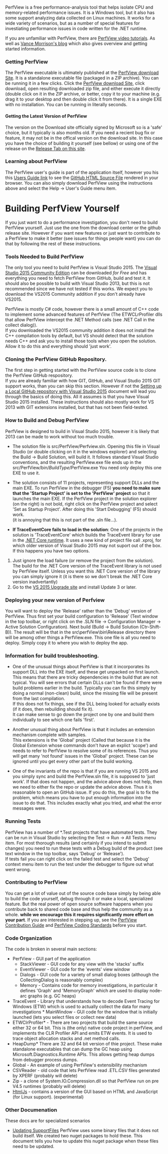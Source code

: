 PerfView is a free performance-analysis tool that helps isolate CPU and memory-related performance issues.  It is a Windows tool, but it also has some support analyzing data collected on Linux machines.  It works for a wide variety of scenarios, but as a number of special features for investiating performance issues in code written for the .NET runtime.  

If you are unfamiliar with PerfView, there are [PerfView video tutorials](http://channel9.msdn.com/Series/PerfView-Tutorial). 
As well as [Vance Morrison's blog](http://blogs.msdn.com/b/vancem/archive/tags/perfview) which also gives overview and getting 
started information. 

### Getting PerfView 
The PerfView executable is ultimately published at the 
[PerfView download Site](http://www.microsoft.com/en-us/download/details.aspx?id=28567). 
It is a standalone executable file (packaged in a ZIP archive). You can be running it in a few clicks. Click the 
[PerfView download Site](http://www.microsoft.com/en-us/download/details.aspx?id=28567), click download, open resulting downloaded
zip file, and either execute it directly (double click on it in the ZIP archive, or better, copy it to your machine (e.g. drag it 
to your desktop and then double click it from there).   It is a single EXE with no installation.  You can be running in literally seconds.

#### Getting the Latest Version of PerfView

The version on the Download site officially signed by Microsoft so is a 'safe' choice, but it typically is also 
months old.   If you need a recient bug fix or feature, it may not be in the offical version on the download site.
In this case you have the choice of building it yourself (see bellow) or using one of the release on the [Release Tab on this site](https://github.com/Microsoft/perfview/releases).  

### Learning about PerfView 

The PerfView user's guide is part of the application itself, however you his this 
[Users Guide link](http://htmlpreview.github.io/?https://github.com/Microsoft/perfview/blob/master/src/PerfView/SupportFiles/UsersGuide.htm) 
to see the [GitHub HTML Source File](src/PerfView/SupportFiles/UsersGuide.htm) rendered in your browser.  You can also simply
download PerfView using the instructions above and select the Help -> User's Guide menu item. 

# Building PerfView Yourself

If you just want to do a performance investigation, you don't need to build PerfView yourself.
Just use the one from the download center or the github release site.
However if you want new features or just want to contribute to a PerfView to make it better (see issues for things people want)
you can do that by following the rest of these instructions.


### Tools Needed to Build PerfView

The only tool you need to build PerfView is Visual Studio 2015.   The [Visual Studio 2015 Community Edition](https://www.microsoft.com/en-us/download/details.aspx?id=48146) 
can be downloaded *for Free* and has everything you need to fetch PerfView from GitHub, build and test it.    It should also
be possible to build with Visual Studio 2013, but this is not recommended since we have not tested if this works.   We 
expect you to download the VS2015 Community addition if you don't already have VS2015.   

PerfView is mostly C# code, however there is a small amount of C++ code to implement some advanced features of PerfView 
(The ETWCLrProfiler dlls that allow PerfView intercept the .NET Method calls (see .NET Call in the collect dialog)).  
If you downloaded the VS2015 community addition it does not install the C++ compilation tools by default, but VS should
detect that the solution needs C++ and ask you to install those tools when you open the solution.   Allow it to do this
and everything should 'just work'.    

### Cloning the PerfView GitHub Repository. 

The first step in getting started with the PerfView source code is to clone the PerfView GitHub respository.   
If you are already familiar with how GIT, GitHub, and Visual Studio 2015 GIT support works, than you can skip this section.
However if not the [Setting up a Local GitHub repository with Visual Studio 2015](documentation/SettingUpRepoInVS2015.md) document
will lead you through the basics of doing this.   All it assumes is that you have Visual Studio 2015 installed.  These instructions
should also mostly work for VS 2013 with GIT extensions installed, but that has not been field-tested.  

### How to Build and Debug PerfView 
PerfView is designed to build in Visual Studio 2015, however it is likely that 2013 can be made to work without too much trouble.  

  * The solution file is src/PerfView/Perfview.sln.  Opening this file in Visual Studio (or double clicking on it in 
  the windows explorer) and selecting the Build -> Build Solution, 
  will build it.   It follows standard Visual Studio conventions, and the resulting PerfView.exe file ends up in the 
  src/PerfView/bin/*BuildType*/PerfView.exe   You need only deploy this one EXE to use it.  

  * The solution consists of 11 projects, representing support DLLs and the main EXE.   To run PerfView in the 
  debugger (F5) **you need to make sure that the 'Startup Project' is set to the 'PerfView' project** so that it launches 
  the main EXE.   If the PerfView project in the solution explorer (on the right) is not bold, right click on the PerfView project 
  and select 'Set as Startup Project'.    After doing this 'Start Debugging' (F5) should work.   
  (it is annoying that this is not part of the .sln file...).  

  * **If TraceEventCore fails to load in the solution**:  One of the projects in the solution is 'TraceEventCore' which 
  builds the TraceEvent library for use in the [.NET Core runtime](https://dotnet.github.io/).   It uses a new kind of 
  project file call .xproj, for which older version of Visual Studio 2015 may not suport out of the box.  If this happens 
  you have two options.  
   
   1. Just ignore the load failure (or remove the project from the solution).  The build for the .NET Core version of
   the TraceEvent library is not used by PerfView itself.  Unless you want this .NET Core version of the library you 
   can simply ignore it (it is there so we don't break the .NET Core version inadvertantly)
   2. Go to the [VS 2015 Upgrade site](https://www.visualstudio.com/en-us/news/releasenotes/vs2015-update3-vs#) and install
   Update 3 or later.   

### Deploying your new version of Perfview
You will want to deploy the 'Release' rather than the 'Debug' version of PerfView.  Thus first set your build configuration to 'Release' (Text window in the top toolbar, or right click on the .SLN file -> Configuration Manager -> Active Solution Configuration).
Next build (Build -> Build Solution (Ctr-Shift-B)).   The result will be that in the src\perfView\bin\Release directory there will be among other things  a PerfView.exe.   This one file is all you need to deploy.   Simply copy it to where you wish to deploy the app.  

### Information for build troubleshooting.  
  * One of the unusual things about PerfView is that it incorporates its support DLL into the EXE itself, and these get 
  unpacked on first launch.  This means that there are tricky dependencies in the build that are not typical.    You will 
  see errors that certain DLLs can't be found if there were build problems earlier in the build.   Typically you can fix 
  this simply by doing a normal (non-clean) build, since the missing file will be present from the last compilation.     
  If this does not fix things, see if the DLL being looked for actually exists (if it does, then rebuilding should fix it).   
  It can make sense to go down the project one by one and build them individually to see which one fails 'first'.  
  
  * Another unusual thing about PerfView is that it includes an extension mechanism complete with samples.   
  This extensions is the 'Global' project (Called that because it is the Global Extension whose commands don't have an
  explict 'scope') and needs to refer to PerfView to resolve some of its references.   Thus you will get many 'not found' 
  issues in the 'Global' project.  These can be ignored until you get every other part of the build working. 

  * One of the invariants of the repo is that if you are running VS 2015 and you simply sync and build the PerfView.sln
  file, it is supposed to 'just work'.   If that does not happen, and the advice above does not help, then we need to
  either fix the repo or update the advice above.   Thus it is reasonable to open an GitHub issue.   If you do this, the goal
  is to fix the problem, which means you have to put enough information into the issue to do that.   This includes 
  exactly what you tried, and what the error messages were.   

### Running Tests

PerfView has a number of *.Test projects that have automated tests.  They can be run in Visual Studio by selecting the
Test -> Run -> All Tests menu item.    For most thorough results (and certainly if you intend to submit changes) you 
need to run these tests with a Debug build of the product (see text window in the top toolbar, says 'Debug' or 'Release').  
If tests fail you can right click on the failed test and select the 'Debug' context menu item to run the test under 
the debugger to figure out what went wrong.  

### Contributing to PerfView 

You can get a lot of value out of the source code base simply by being able to build the code yourself, debug
through it or make a local, specialized feature.    But the real power of open source software happens when
you contribute back to shared code base and thus help the community as a whole.   **while we encourage this it 
requires significantly more effort on your part**.   If you are interested in stepping up, see the 
[PerfView Contribution Guide](CONTRIBUTING.md) and [PerfView Coding Standards](documentation/CodingStandards.md) before you start. 

### Code Organization 

The code is broken in several main sections:

  * PerfView - GUI part of the application
    * StackViewer - GUI code for any view with the 'stacks' suffix
    * EventViewer - GUI code for the 'events' view window
    * Dialogs - GUI code for a variety of small dialog boxes (although the CollectingDialog is reasonably complex)
    * Memory - Contains code for memory investigations, in particular it defines 'Graph' and 'MemoryGraph' which are used 
      to display node-arc graphs (e.g. GC heaps)
  * TraceEvent - Library that understands how to decode Event Tracing for Windows (ETW) which is used to actually 
  collect the data for many investigations  * MainWindow - GUI code for the window that is initially launched (lets you select files or collect new data)
  * ETWClrProfiler* - There are two projects that build the same source either 32 or 64 bit.   This is (the only) native code
  project in perfView, and implements the CLR Profiler API and emits ETW events.   It is used to trace object allocation
  stacks and .net method calls.  
  * HeapDump* There are 32 and 64 bit version of thie project.  These make standalone executables that can dump the GC
  heap using Microsoft.Diagnostics.Runtime APIs.  This allows getting heap dumps from debugger process dumps.  
  * Global - An example of using PerfView's extensibility mechanism
  * CSVReader - old code that lets PerfView read .ETL.CSV files generated by XPERF (probably will delete)
  * Zip - a clone of System.IO.Compression.dll so that PerfView run on pre V4.5 runtimes (probably will delete)
  * [HtmlJs](src/HtmlJs/Readme.md) - contains a version of the GUI based on HTML and JavaScript (for Linux support). (experimental)


### Other Documenation

These docs are for specialized scenarios 

  * [Updating SupportFiles](documentation/MakingSupportFilesNugetPackages.md) PerfView uses some binary files that it
does not build itself.   We created two nuget packages to hold these.  This document tells you how to update this
nuget package when these files need to be updated.  
